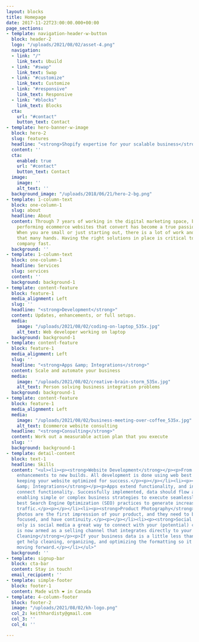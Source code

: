 ```yaml
---
layout: blocks
title: Homepage
date: 2017-11-22T23:00:00.000+00:00
page_sections:
- template: navigation-header-w-button
  block: header-2
  logo: "/uploads/2021/08/02/asset-4.png"
  navigation:
  - link: "/"
    link_text: Ubuild
  - link: "#swap"
    link_text: Swap
  - link: "#customize"
    link_text: Customize
  - link: "#responsive"
    link_text: Responsive
  - link: "#blocks"
    link_text: Blocks
  cta:
    url: "#contact"
    button_text: Contact
- template: hero-banner-w-image
  block: hero-2
  slug: features
  headline: "<strong>Shopify expertise for your scalable business</strong>"
  content: ''
  cta:
    enabled: true
    url: "#contact"
    button_text: Contact
  image:
    image: ''
    alt_text: ''
  background_image: "/uploads/2018/06/21/hero-2-bg.png"
- template: 1-column-text
  block: one-column-1
  slug: about
  headline: About
  content: Through 7 years of working in the digital marketing space, building high
    performing ecommerce websites that convert has become a true passion and joy.
    When you are small or just starting out, there is a lot of work and usually not
    that many hands. Having the right solutions in place is critical to scaling your
    company fast.
  background: ''
- template: 1-column-text
  block: one-column-1
  headline: Services
  slug: services
  content: ''
  background: background-1
- template: content-feature
  block: feature-1
  media_alignment: Left
  slug: ''
  headline: "<strong>Development</strong>"
  content: Updates, enhancements, or full setups.
  media:
    image: "/uploads/2021/08/02/coding-on-laptop_535x.jpg"
    alt_text: Web developer working on laptop
  background: background-1
- template: content-feature
  block: feature-1
  media_alignment: Left
  slug: ''
  headline: "<strong>Apps &amp; Integrations</strong>"
  content: Scale and automate your business
  media:
    image: "/uploads/2021/08/02/creative-brain-storm_535x.jpg"
    alt_text: Person solving business integration problems
  background: background-1
- template: content-feature
  block: feature-1
  media_alignment: Left
  media:
    image: "/uploads/2021/08/02/business-meeting-over-coffee_535x.jpg"
    alt_text: Ecommerce website consulting
  headline: "<strong>Consulting</strong>"
  content: Work out a measurable action plan that you execute
  slug: ''
  background: background-1
- template: detail-content
  block: text-1
  headline: Skills
  content: "<ul><li><p><strong>Website Development</strong></p><p>From updates and
    enhancements to new builds. All development is done using web best practices,
    keeping your website optimized for success.</p><p></p></li><li><p><strong>Apps
    &amp; Integrations</strong></p><p>Apps extend functionality, and integrations
    connect functionality. Successfully implemented, data should flow automatically,
    enabling simple or complex business strategies to execute seamlessly.</p><p></p></li><li><p><strong>SEO</strong></p><p>Implement
    best Search Engine Optimization (SEO) practices to generate increased organic
    traffic.</p><p></p></li><li><p><strong>Product Photography</strong></p><p>Product
    photos are the first impression of your product, and they need to be well lit,
    focused, and have continuity.</p><p></p></li><li><p><strong>Social Media</strong></p><p>Not
    only is social media a great way to connect with your (potential) customers, it
    is now armed as a selling channel that integrates directly to your Shopify store.</p><p></p></li><li><p><strong>Data
    Cleaning</strong></p><p>If your business data is a little less than organized,
    get help cleaning, organizing, and optimizing the formatting so it's easy to maintain
    moving forward.</p></li></ul>"
  background: ''
- template: signup-bar
  block: cta-bar
  content: Stay in touch!
  email_recipient: ''
- template: simple-footer
  block: footer-1
  content: Made with ❤︎ in Canada
- template: 4-column-footer
  block: footer-2
  image: "/uploads/2021/08/02/kh-logo.png"
  col_2: keithhardisty@gmail.com
  col_3: ''
  col_4: ''

---
```

